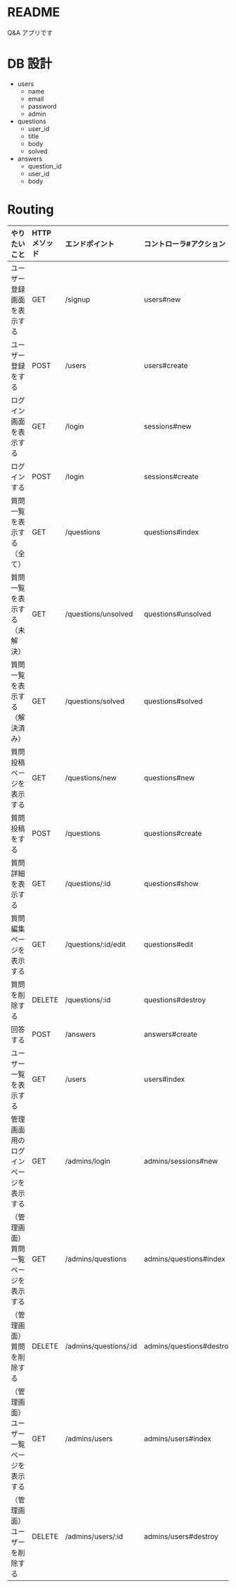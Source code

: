 # README

Q&A アプリです

# DB 設計

- users
  - name
  - email
  - password
  - admin
- questions
  - user_id
  - title
  - body
  - solved
- answers
  - question_id
  - user_id
  - body

# Routing

| やりたいこと                             | HTTP メソッド | エンドポイント        | コントローラ#アクション  |
| :--------------------------------------- | :------------ | :-------------------- | :----------------------- |
| ユーザー登録画面を表示する               | GET           | /signup               | users#new                |
| ユーザー登録をする                       | POST          | /users                | users#create             |
| ログイン画面を表示する                   | GET           | /login                | sessions#new             |
| ログインする                             | POST          | /login                | sessions#create          |
| 質問一覧を表示する（全て）               | GET           | /questions            | questions#index          |
| 質問一覧を表示する（未解決）             | GET           | /questions/unsolved   | questions#unsolved       |
| 質問一覧を表示する（解決済み）           | GET           | /questions/solved     | questions#solved         |
| 質問投稿ページを表示する                 | GET           | /questions/new        | questions#new            |
| 質問投稿をする                           | POST          | /questions            | questions#create         |
| 質問詳細を表示する                       | GET           | /questions/:id        | questions#show           |
| 質問編集ページを表示する                 | GET           | /questions/:id/edit   | questions#edit           |
| 質問を削除する                           | DELETE        | /questions/:id        | questions#destroy        |
| 回答する                                 | POST          | /answers              | answers#create           |
| ユーザー一覧を表示する                   | GET           | /users                | users#index              |
| 管理画面用のログインページを表示する     | GET           | /admins/login         | admins/sessions#new      |
| （管理画面）質問一覧ページを表示する     | GET           | /admins/questions     | admins/questions#index   |
| （管理画面）質問を削除する               | DELETE        | /admins/questions/:id | admins/questions#destroy |
| （管理画面）ユーザー一覧ページを表示する | GET           | /admins/users         | admins/users#index       |
| （管理画面）ユーザーを削除する           | DELETE        | /admins/users/:id     | admins/users#destroy     |
